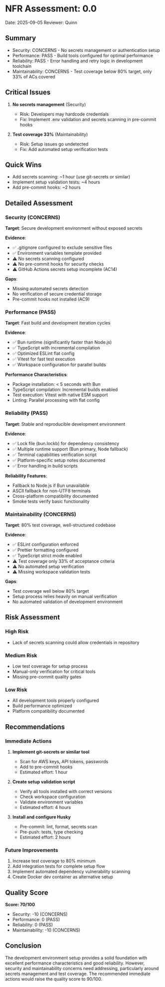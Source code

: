 # NFR Assessment: 0.0

Date: 2025-09-05
Reviewer: Quinn

## Summary

- Security: CONCERNS - No secrets management or authentication setup
- Performance: PASS - Build tools configured for optimal performance  
- Reliability: PASS - Error handling and retry logic in development toolchain
- Maintainability: CONCERNS - Test coverage below 80% target, only 33% of ACs covered

## Critical Issues

1. **No secrets management** (Security)
   - Risk: Developers may hardcode credentials
   - Fix: Implement .env validation and secrets scanning in pre-commit hooks

2. **Test coverage 33%** (Maintainability) 
   - Risk: Setup issues go undetected
   - Fix: Add automated setup verification tests

## Quick Wins

- Add secrets scanning: ~1 hour (use git-secrets or similar)
- Implement setup validation tests: ~4 hours
- Add pre-commit hooks: ~2 hours

## Detailed Assessment

### Security (CONCERNS)

**Target**: Secure development environment without exposed secrets

**Evidence**:
- ✅ .gitignore configured to exclude sensitive files
- ✅ Environment variables template provided
- ⚠️ No secrets scanning configured
- ⚠️ No pre-commit hooks for security checks
- ⚠️ GitHub Actions secrets setup incomplete (AC14)

**Gaps**:
- Missing automated secrets detection
- No verification of secure credential storage
- Pre-commit hooks not installed (AC9)

### Performance (PASS)

**Target**: Fast build and development iteration cycles

**Evidence**:
- ✅ Bun runtime (significantly faster than Node.js)
- ✅ TypeScript with incremental compilation
- ✅ Optimized ESLint flat config
- ✅ Vitest for fast test execution
- ✅ Workspace configuration for parallel builds

**Performance Characteristics**:
- Package installation: < 5 seconds with Bun
- TypeScript compilation: Incremental builds enabled
- Test execution: Vitest with native ESM support
- Linting: Parallel processing with flat config

### Reliability (PASS)

**Target**: Stable and reproducible development environment

**Evidence**:
- ✅ Lock file (bun.lockb) for dependency consistency
- ✅ Multiple runtime support (Bun primary, Node fallback)
- ✅ Terminal capabilities verification script
- ✅ Platform-specific setup notes documented
- ✅ Error handling in build scripts

**Reliability Features**:
- Fallback to Node.js if Bun unavailable
- ASCII fallback for non-UTF8 terminals
- Cross-platform compatibility documented
- Smoke tests verify basic functionality

### Maintainability (CONCERNS)

**Target**: 80% test coverage, well-structured codebase

**Evidence**:
- ✅ ESLint configuration enforced
- ✅ Prettier formatting configured
- ✅ TypeScript strict mode enabled
- ⚠️ Test coverage only 33% of acceptance criteria
- ⚠️ No automated setup verification
- ⚠️ Missing workspace validation tests

**Gaps**:
- Test coverage well below 80% target
- Setup process relies heavily on manual verification
- No automated validation of development environment

## Risk Assessment

### High Risk
- Lack of secrets scanning could allow credentials in repository

### Medium Risk  
- Low test coverage for setup process
- Manual-only verification for critical tools
- Missing pre-commit quality gates

### Low Risk
- All development tools properly configured
- Build performance optimized
- Platform compatibility documented

## Recommendations

### Immediate Actions
1. **Implement git-secrets or similar tool**
   - Scan for AWS keys, API tokens, passwords
   - Add to pre-commit hooks
   - Estimated effort: 1 hour

2. **Create setup validation script**
   - Verify all tools installed with correct versions
   - Check workspace configuration
   - Validate environment variables
   - Estimated effort: 4 hours

3. **Install and configure Husky**
   - Pre-commit: lint, format, secrets scan
   - Pre-push: tests, type checking
   - Estimated effort: 2 hours

### Future Improvements
1. Increase test coverage to 80% minimum
2. Add integration tests for complete setup flow
3. Implement automated dependency vulnerability scanning
4. Create Docker dev container as alternative setup

## Quality Score

**Score: 70/100**
- Security: -10 (CONCERNS)
- Performance: 0 (PASS)
- Reliability: 0 (PASS)  
- Maintainability: -10 (CONCERNS)

## Conclusion

The development environment setup provides a solid foundation with excellent performance characteristics and good reliability. However, security and maintainability concerns need addressing, particularly around secrets management and test coverage. The recommended immediate actions would raise the quality score to 90/100.